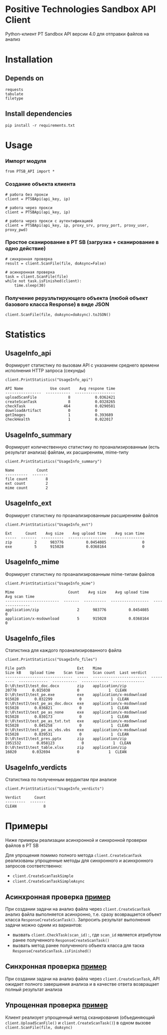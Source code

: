 # Positive Technologies Sandbox API Client
Python-клиент PT Sandbox API версии 4.0 для отправки файлов на анализ

# Installation
##  Depends on

```
requests
tabulate
filetype
```

## Install dependencies

```
pip install -r requirements.txt
```

# Usage
### Импорт модуля
```
from PTSB_API import *
```
### Создание объекта клиента
```
# работа без прокси
client = PTSBApi(api_key, ip)

# работа через прокси
client = PTSBApi(api_key, ip)

# работа через прокси c аутентификацией
client = PTSBApi(api_key, ip, proxy_srv, proxy_port, proxy_user, proxy_pwd)
```
### Простое сканирование в PT SB (загрузка + сканирование в одно действие)
```
# синхронная проверка
result = client.ScanFile(file, doAsync=False)

# асинхронная проверка
task = client.ScanFile(file)
while not task.isFinished(client):
    time.sleep(30)
```
### Получение рерузльтирующего объекта (любой объект базового класса Response) в виде JSON
```
client.ScanFile(file, doAsync=doAsync).toJSON()
```

# Statistics
## UsageInfo_api
Формирует статистику по вызовам API с указанием среднего времени исполнения HTTP запроса (секунды)
```
client.PrintStatistics("UsageInfo_api")

API Name            Use count    Avg respone time
----------------  -----------  ------------------
uploadScanFile              8           0.0362421
createScanTask              8           0.0328265
checkTask                 464           0.0290581
downloadArtifact            0           0
getImages                   1           0.393689
checkHealth                 1           0.022017
```

## UsageInfo_summary
Формирует количественную статистику по проанализированным (есть результат анализа) файлам, их расширениям, mime-типу
```
client.PrintStatistics("UsageInfo_summary")

Name          Count
----------  -------
file count        8
ext count         2
mime count        2
```

## UsageInfo_ext
Формирует статистику по проанализированным расширениям файлов
```
client.PrintStatistics("UsageInfo_ext")

Ext      Count    Avg size    Avg upload time    Avg scan time
-----  -------  ----------  -----------------  ---------------
zip          2      983776          0.0454085                0
exe          5      915028          0.0368164                0
```

## UsageInfo_mime
Формирует статистику по проанализированным mime-типам файлов
```
client.PrintStatistics("UsageInfo_mime")

Mime                        Count    Avg size    Avg upload time    Avg scan time
------------------------  -------  ----------  -----------------  ---------------
application/zip                 2      983776          0.0454085                0
application/x-msdownload        5      915028          0.0368164                0
```

## UsageInfo_files
Статистика для каждого проанализированного файла
```
client.PrintStatistics("UsageInfo_files")

File path                       Ext    Mime                        Size kB    Upload time    Scan time    Scan count  Last verdict
------------------------------  -----  ------------------------  ---------  -------------  -----------  ------------  --------------
D:\0\test1\test_doc.docx        zip    application/zip               20770       0.015038            0             1  CLEAN
D:\0\test1\test_pe.exe          exe    application/x-msdownload     915028       0.032299            0             1  CLEAN
D:\0\test1\test_pe_as_doc.docx  exe    application/x-msdownload     915028       0.036821            0             1  CLEAN
D:\0\test1\test_pe_as_none      exe    application/x-msdownload     915028       0.030173            0             1  CLEAN
D:\0\test1\test_pe_as_txt.txt   exe    application/x-msdownload     915028       0.045258            0             1  CLEAN
D:\0\test1\test_pe_as_vbs.vbs   exe    application/x-msdownload     915028       0.039531            0             1  CLEAN
D:\0\test1\test_pres.pptx       zip    application/zip             1951532       0.058123            0             1  CLEAN
D:\0\test1\test_table.xlsx      zip    application/zip               16020       0.032694            0             1  CLEAN
```
## UsageInfo_verdicts
Статистика по полученным вердиктам при анализе
```
client.PrintStatistics("UsageInfo_verdicts")

Verdict      Count
---------  -------
CLEAN            8
```
# Примеры
Ниже примеры реализации асинхронной и синхронной проверки файлов в PT SB

Для упрощения помимо полного метода ```сlient.CreateScanTask``` реализованы упрощенные методы для синхронного и асинхронного запросов соответственно:
*  ```client.CreateScanTaskSimple```
*  ```client.CreateScanTaskSimpleAsynс```

## Асинхронная проверка [пример](Example/async_v1.py)
При создании задачи на анализ файла через ```сlient.CreateScanTask``` анализ файла выполняется асинхронно, т.е. сразу возвращается объект класса ```ResponseCreateScanTask()```.
Запросить результат выполнения задачи можно одним из вариантов:
* вызвать ```client.CheckTask(scan_id):```, где ```scan_id``` является атрибутом ранее полученного ```ResponseCreateScanTask()```
* вызвать метод ранее полученного объекта класса для таска ```ResponseCreateScanTask.isFinished()```

## Синхронная проверка [пример](Example/sync_v1.py)
При создании задачи на анализ файла через ```сlient.CreateScanTask```, API ожидает полного завершения анализа и в качестве ответа возвращает полный результат анализа

## Упрощенная проверка [пример](Example/simple.py)
Клиент реализует упрощенный метод сканирования (объединяющий ```client.UploadScanFile()``` и ```сlient.CreateScanTask()```) в одном вызове ```client.ScanFile(file, doAsync)```
